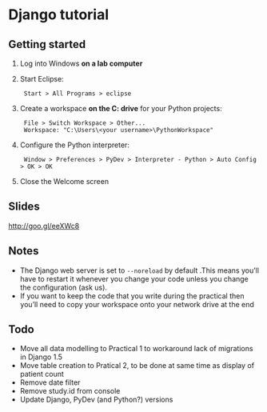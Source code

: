 Django tutorial
===============
Getting started
---------------
1. Log into Windows **on a lab computer**

1. Start Eclipse:
	
        Start > All Programs > eclipse
1. Create a workspace **on the C: drive** for your Python projects:
	
        File > Switch Workspace > Other...
        Workspace: "C:\Users\<your username>\PythonWorkspace"
	
1. Configure the Python interpreter:

        Window > Preferences > PyDev > Interpreter - Python > Auto Config > OK > OK
1. Close the Welcome screen

Slides
------
http://goo.gl/eeXWc8

Notes
-----
* The Django web server is set to ```--noreload``` by default .This means you’ll have to restart it whenever you change your code unless you change the configuration (ask us).
* If you want to keep the code that you write during the practical then you’ll need to copy your workspace onto your network drive at the end

Todo
----
* Move all data modelling to Practical 1 to workaround lack of migrations in Django 1.5
* Move table creation to Pratical 2, to be done at same time as display of patient count
* Remove date filter
* Remove study.id from console
* Update Django, PyDev (and Python?) versions 
